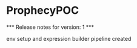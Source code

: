 # ProphecyPOC

*** Release notes for version: 1 ***

env setup and expression builder pipeline created